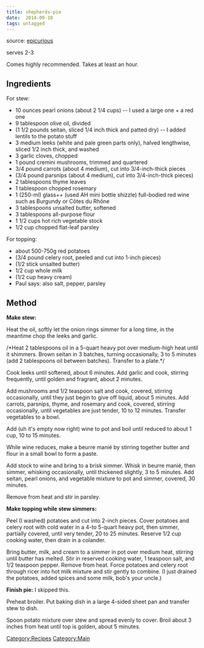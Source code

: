 ```yaml
---
title: shepherds-pie
date:  2014-09-10
tags: untagged
---
```

source:
[epicurious](http://www.epicurious.com/recipes/food/views/Vegetarian-Shepherds-Pie-355994)

serves 2-3

Comes highly recommended. Takes at least an hour.

Ingredients
-----------

For stew:

-   10 ounces pearl onions (about 2 1/4 cups) -- I used a large one + a
    red one
-   9 tablespoon olive oil, divided
-   (1 1/2 pounds seitan, sliced 1/4 inch thick and patted dry) -- I
    added lentils to the potato stuff
-   3 medium leeks (white and pale green parts only), halved lengthwise,
    sliced 1/2 inch thick, and washed
-   3 garlic cloves, chopped
-   1 pound cremini mushrooms, trimmed and quartered
-   3/4 pound carrots (about 4 medium), cut into 3/4-inch-thick pieces
-   (3/4 pound parsnips (about 4 medium), cut into 3/4-inch-thick
    pieces)
-   2 tablespoons thyme leaves
-   1 tablespoon chopped rosemary
-   1 (250-ml) glass++ (used AH mini bottle shizzle) full-bodied red
    wine such as Burgundy or Côtes du Rhône
-   3 tablespoons unsalted butter, softened
-   3 tablespoons all-purpose flour
-   1 1/2 cups hot rich vegetable stock
-   1/2 cup chopped flat-leaf parsley

For topping:

-   about 500-750g red potatoes
-   (3/4 pound celery root, peeled and cut into 1-inch pieces)
-   (1/2 stick unsalted butter)
-   1/2 cup whole milk
-   (1/2 cup heavy cream)
-   Paul says: also salt, pepper, parsley

Method
------

**Make stew:**

Heat the oil, softly let the onion rings simmer for a long time, in the
meantime chop the leeks and garlic.

/\*Heat 2 tablespoons oil in a 5-quart heavy pot over medium-high heat
until it shimmers. Brown seitan in 3 batches, turning occasionally, 3 to
5 minutes (add 2 tablespoons oil between batches). Transfer to a
plate.\*/

Cook leeks until softened, about 6 minutes. Add garlic and cook,
stirring frequently, until golden and fragrant, about 2 minutes.

Add mushrooms and 1/2 teaspoon salt and cook, covered, stirring
occasionally, until they just begin to give off liquid, about 5 minutes.
Add carrots, parsnips, thyme, and rosemary and cook, covered, stirring
occasionally, until vegetables are just tender, 10 to 12 minutes.
Transfer vegetables to a bowl.

Add (uh it's empty now right) wine to pot and boil until reduced to
about 1 cup, 10 to 15 minutes.

While wine reduces, make a beurre manié by stirring together butter and
flour in a small bowl to form a paste.

Add stock to wine and bring to a brisk simmer. Whisk in beurre manié,
then simmer, whisking occasionally, until thickened slightly, 3 to 5
minutes. Add seitan, pearl onions, and vegetable mixture to pot and
simmer, covered, 30 minutes.

Remove from heat and stir in parsley.

**Make topping while stew simmers:**

Peel (I washed) potatoes and cut into 2-inch pieces. Cover potatoes and
celery root with cold water in a 4-to 5-quart heavy pot, then simmer,
partially covered, until very tender, 20 to 25 minutes. Reserve 1/2 cup
cooking water, then drain in a colander.

Bring butter, milk, and cream to a simmer in pot over medium heat,
stirring until butter has melted. Stir in reserved cooking water, 1
teaspoon salt, and 1/2 teaspoon pepper. Remove from heat. Force potatoes
and celery root through ricer into hot milk mixture and stir gently to
combine. (I just drained the potatoes, added spices and some milk, bob's
your uncle.)

**Finish pie:** I skipped this.

Preheat broiler. Put baking dish in a large 4-sided sheet pan and
transfer stew to dish.

Spoon potato mixture over stew and spread evenly to cover. Broil about 3
inches from heat until top is golden, about 5 minutes.

<Category:Recipes> <Category:Main>

